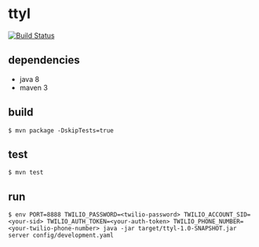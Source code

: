 # ttyl
[![Build Status](https://travis-ci.org/willsalz/ttyl.svg?branch=master)](https://travis-ci.org/willsalz/ttyl)

## dependencies
- java 8
- maven 3

## build
```lang=bash
$ mvn package -DskipTests=true
```

## test
```lang=bash
$ mvn test
```

## run
```lang=bash
$ env PORT=8888 TWILIO_PASSWORD=<twilio-password> TWILIO_ACCOUNT_SID=<your-sid> TWILIO_AUTH_TOKEN=<your-auth-token> TWILIO_PHONE_NUMBER=<your-twilio-phone-number> java -jar target/ttyl-1.0-SNAPSHOT.jar server config/development.yaml
```
